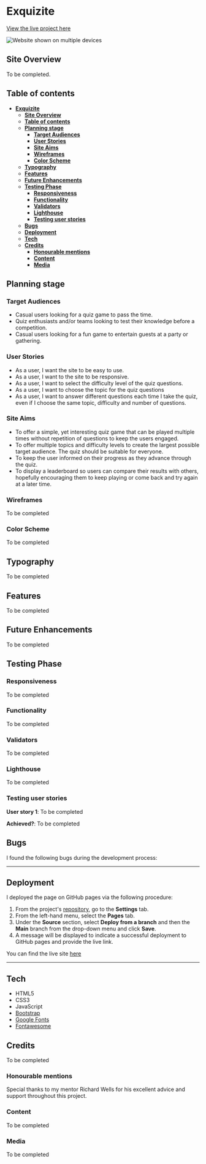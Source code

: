 # **Exquizite**

[View the live project here](###)

![Website shown on multiple devices](###)

## **Site Overview**

To be completed.

## **Table of contents**

- [**Exquizite**](#exquizite)
  - [**Site Overview**](#site-overview)
  - [**Table of contents**](#table-of-contents)
  - [**Planning stage**](#planning-stage)
    - [**Target Audiences**](#target-audiences)
    - [**User Stories**](#user-stories)
    - [**Site Aims**](#site-aims)
    - [**Wireframes**](#wireframes)
    - [**Color Scheme**](#color-scheme)
  - [**Typography**](#typography)
  - [**Features**](#features)
  - [**Future Enhancements**](#future-enhancements)
  - [**Testing Phase**](#testing-phase)
    - [**Responsiveness**](#responsiveness)
    - [**Functionality**](#functionality)
    - [**Validators**](#validators)
    - [**Lighthouse**](#lighthouse)
    - [**Testing user stories**](#testing-user-stories)
  - [**Bugs**](#bugs)
  - [**Deployment**](#deployment)
  - [**Tech**](#tech)
  - [**Credits**](#credits)
    - [**Honourable mentions**](#honourable-mentions)
    - [**Content**](#content)
    - [**Media**](#media)

## **Planning stage**

### **Target Audiences**

- Casual users looking for a quiz game to pass the time.
- Quiz enthusiasts and/or teams looking to test their knowledge before a competition.
- Casual users looking for a fun game to entertain guests at a party or gathering.

### **User Stories**

- As a user, I want the site to be easy to use.
- As a user, I want to the site to be responsive.
- As a user, I want to select the difficulty level of the quiz questions.
- As a user, I want to choose the topic for the quiz questions
- As a user, I want to answer different questions each time I take the quiz, even if I choose the same topic, difficulty and number of questions.

### **Site Aims**

- To offer a simple, yet interesting quiz game that can be played multiple times without repetition of questions to keep the users engaged.
- To offer multiple topics and difficulty levels to create the largest possible target audience. The quiz should be suitable for everyone.
- To keep the user informed on their progress as they advance through the quiz.
- To display a leaderboard so users can compare their results with others, hopefully encouraging them to keep playing or come back and try again at a later time.

### **Wireframes**

To be completed

### **Color Scheme**

To be completed

## **Typography**

To be completed

## **Features**

To be completed

## **Future Enhancements**

To be completed

## **Testing Phase**

### **Responsiveness**

To be completed

### **Functionality**

To be completed

### **Validators**

To be completed

### **Lighthouse**

To be completed

### **Testing user stories**

**User story 1**: To be completed

**Achieved?**: To be completed

## **Bugs**

I found the following bugs during the development process:



---

## **Deployment**

I deployed the page on GitHub pages via the following procedure:

1. From the project's [repository](https://github.com/danielanthonycollins/exquizite), go to the **Settings** tab.
2. From the left-hand menu, select the **Pages** tab.
3. Under the **Source** section, select **Deploy from a branch** and then the **Main** branch from the drop-down menu and click **Save**.
4. A message will be displayed to indicate a successful deployment to GitHub pages and provide the live link.

You can find the live site [here](###)

---

## **Tech**

- HTML5
- CSS3
- JavaScript
- [Bootstrap](https://getbootstrap.com/docs/4.5/getting-started/introduction)
- [Google Fonts](https://fonts.google.com/)
- [Fontawesome](https://fontawesome.com/)

## **Credits**

To be completed

### **Honourable mentions**

Special thanks to my mentor Richard Wells for his excellent advice and support throughout this project.

### **Content**

To be completed

### **Media**

To be completed